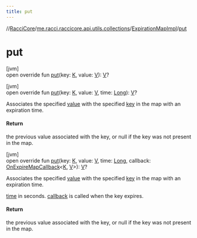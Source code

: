 ```yaml
---
title: put
---
```

//[RacciCore](../../../index.html)/[me.racci.raccicore.api.utils.collections](../index.html)/[ExpirationMapImpl](index.html)/[put](put.html)



# put



[jvm]\
open override fun [put](put.html)(key: [K](index.html), value: [V](index.html)): [V](index.html)?





[jvm]\
open override fun [put](put.html)(key: [K](index.html), value: [V](index.html), time: [Long](https://kotlinlang.org/api/latest/jvm/stdlib/kotlin/-long/index.html)): [V](index.html)?



Associates the specified [value](put.html) with the specified [key](put.html) in the map with an expiration time.



#### Return



the previous value associated with the key, or null if the key was not present in the map.





[jvm]\
open override fun [put](put.html)(key: [K](index.html), value: [V](index.html), time: [Long](https://kotlinlang.org/api/latest/jvm/stdlib/kotlin/-long/index.html), callback: [OnExpireMapCallback](../index.html#-1536602664%2FClasslikes%2F863300109)&lt;[K](index.html), [V](index.html)&gt;): [V](index.html)?



Associates the specified [value](put.html) with the specified [key](put.html) in the map with an expiration time.



[time](put.html) in seconds. [callback](put.html) is called when the key expires.



#### Return



the previous value associated with the key, or null if the key was not present in the map.




